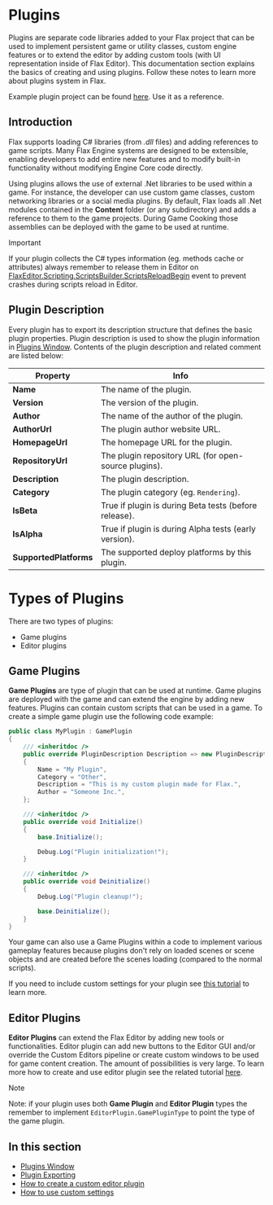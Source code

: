 # Plugins

Plugins are separate code libraries added to your Flax project that can be used to implement persistent game or utility classes, custom engine features or to extend the editor by adding custom tools (with UI representation inside of Flax Editor). This documentation section explains the basics of creating and using plugins. Follow these notes to learn more about plugins system in Flax.

Example plugin project can be found [here](https://github.com/FlaxEngine/ExamplePlugin). Use it as a reference.

## Introduction

Flax supports loading C# libraries (from *.dll* files) and adding references to game scripts. Many Flax Engine systems are designed to be extensible, enabling developers to add entire new features and to modify built-in functionality without modifying Engine Core code directly.

Using plugins allows the use of external .Net libraries to be used within a game. For instance, the developer can use custom game classes, custom networking libraries or a social media plugins. By default, Flax loads all .Net modules contained in the **Content** folder (or any subdirectory) and adds a reference to them to the game projects. During Game Cooking those assemblies can be deployed with the game to be used at runtime.

> [!IMPORTANT]
> If your plugin collects the C# types information (eg. methods cache or attributes) always remember to release them in Editor on [FlaxEditor.Scripting.ScriptsBuilder.ScriptsReloadBegin](https://docs.flaxengine.com/api/FlaxEditor.Scripting.ScriptsBuilder.html#FlaxEditor_Scripting_ScriptsBuilder_ScriptsReloadBegin) event to prevent crashes during scripts reload in Editor.

## Plugin Description

Every plugin has to export its description structure that defines the basic plugin properties. Plugin description is used to show the plugin information in [Plugins Window](plugins-window.md). Contents of the plugin description and related comment are listed below:

| Property | Info |
|--------|--------|
| **Name** | The name of the plugin. |
| **Version** | The version of the plugin. |
| **Author** | The name of the author of the plugin. |
| **AuthorUrl** | The plugin author website URL. |
| **HomepageUrl** | The homepage URL for the plugin. |
| **RepositoryUrl** | The plugin repository URL (for open-source plugins). |
| **Description** | The plugin description. |
| **Category** |  The plugin category (eg. `Rendering`).|
| **IsBeta** | True if plugin is during Beta tests (before release). |
| **IsAlpha** | True if plugin is during Alpha tests (early version). |
| **SupportedPlatforms** | The supported deploy platforms by this plugin. |

# Types of Plugins

There are two types of plugins: 
* Game plugins
* Editor plugins

## Game Plugins

**Game Plugins** are type of plugin that can be used at runtime. Game plugins are deployed with the game and can extend the engine by adding new features. Plugins can contain custom scripts that can be used in a game. To create a simple game plugin use the following code example:

```cs
public class MyPlugin : GamePlugin
{
    /// <inheritdoc />
	public override PluginDescription Description => new PluginDescription
    {
        Name = "My Plugin",
        Category = "Other",
        Description = "This is my custom plugin made for Flax.",
        Author = "Someone Inc.",
    };

	/// <inheritdoc />
	public override void Initialize()
    {
        base.Initialize();

        Debug.Log("Plugin initialization!");
    }

    /// <inheritdoc />
    public override void Deinitialize()
    {
        Debug.Log("Plugin cleanup!");

        base.Deinitialize();
    }
}
```

Your game can also use a Game Plugins within a code to implement various gameplay features because plugins don't rely on loaded scenes or scene objects and are created before the scenes loading (compared to the normal scripts).

If you need to include custom settings for your plugin see [this tutorial](../tutorials/custom-settings.md) to learn more.

## Editor Plugins

**Editor Plugins** can extend the Flax Editor by adding new tools or functionalities. Editor plugin can add new buttons to the Editor GUI and/or override the Custom Editors pipeline or create custom windows to be used for game content creation. The amount of possibilities is very large. To learn more how to create and use editor plugin see the related tutorial [here](../tutorials/custom-plugin.md).

> [!Note]
> Note: if your plugin uses both **Game Plugin** and **Editor Plugin** types the remember to implement `EditorPlugin.GamePluginType` to point the type of the game plugin.

## In this section

* [Plugins Window](plugins-window.md)
* [Plugin Exporting](exporting.md)
* [How to create a custom editor plugin](../tutorials/custom-plugin.md)
* [How to use custom settings](../tutorials/custom-settings.md)
